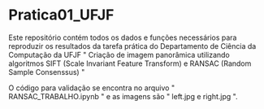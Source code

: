# Pratica01_UFJF



Este repositório contém todos os dados e funções necessários para reproduzir os resultados da tarefa prática do Departamento de Ciência da Computação da UFJF
" Criação de imagem panorâmica utilizando algoritmos SIFT (Scale Invariant Feature Transform) e RANSAC (Random Sample Consenssus) "

O código para validação se encontra no arquivo " RANSAC_TRABALHO.ipynb " e as imagens são " left.jpg e right.jpg ".
